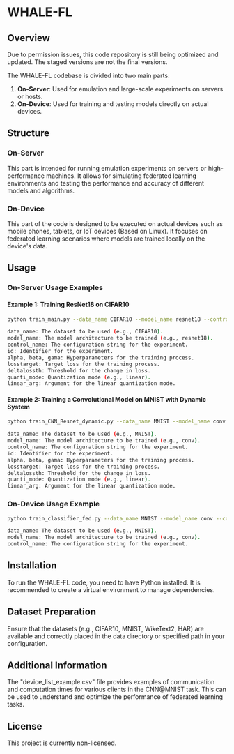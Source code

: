 # WHALE-FL

## Overview

Due to permission issues, this code repository is still being optimized and updated. The staged versions are not the final versions.

The WHALE-FL codebase is divided into two main parts:
1. **On-Server**: Used for emulation and large-scale experiments on servers or hosts.
2. **On-Device**: Used for training and testing models directly on actual devices.

## Structure

### On-Server
This part is intended for running emulation experiments on servers or high-performance machines. It allows for simulating federated learning environments and testing the performance and accuracy of different models and algorithms.

### On-Device
This part of the code is designed to be executed on actual devices such as mobile phones, tablets, or IoT devices (Based on Linux). It focuses on federated learning scenarios where models are trained locally on the device's data.

## Usage

### On-Server Usage Examples

#### Example 1: Training ResNet18 on CIFAR10

```bash
python train_main.py --data_name CIFAR10 --model_name resnet18 --control_name 1_20_1_non-iid-2_fix_a2-b8_bn_1_1 --id Resnet18@CIFAR10 --alpha 10 --beta 0.2 --gama 1 --losstarget 0.005 --deltalossth 0.2 --quanti_mode linear --linear_arg 2.5

data_name: The dataset to be used (e.g., CIFAR10).
model_name: The model architecture to be trained (e.g., resnet18).
control_name: The configuration string for the experiment.
id: Identifier for the experiment.
alpha, beta, gama: Hyperparameters for the training process.
losstarget: Target loss for the training process.
deltalossth: Threshold for the change in loss.
quanti_mode: Quantization mode (e.g., linear).
linear_arg: Argument for the linear quantization mode.
```

#### Example 2: Training a Convolutional Model on MNIST with Dynamic System

```bash
python train_CNN_Resnet_dynamic.py --data_name MNIST --model_name conv --control_name 1_20_1_non-iid-2_fix_a2-b8_bn_1_1 --id CNN@MNIST --alpha 5 --beta 0.2 --gama 2.5 --losstarget 0.0001 --deltalossth 0.5 --quanti_mode linear --linear_arg 9

data_name: The dataset to be used (e.g., MNIST).
model_name: The model architecture to be trained (e.g., conv).
control_name: The configuration string for the experiment.
id: Identifier for the experiment.
alpha, beta, gama: Hyperparameters for the training process.
losstarget: Target loss for the training process.
deltalossth: Threshold for the change in loss.
quanti_mode: Quantization mode (e.g., linear).
linear_arg: Argument for the linear quantization mode.
```

### On-Device Usage Example

```bash
python train_classifier_fed.py --data_name MNIST --model_name conv --control_name 1_1_0.1_iid_fix_a2-b8_bn_1_1

data_name: The dataset to be used (e.g., MNIST).
model_name: The model architecture to be trained (e.g., conv).
control_name: The configuration string for the experiment.
```

## Installation

To run the WHALE-FL code, you need to have Python installed. It is recommended to create a virtual environment to manage dependencies.

## Dataset Preparation

Ensure that the datasets (e.g., CIFAR10, MNIST, WikeText2, HAR) are available and correctly placed in the data directory or specified path in your configuration.

## Additional Information

The "device_list_example.csv" file provides examples of communication and computation times for various clients in the CNN@MNIST task. This can be used to understand and optimize the performance of federated learning tasks.

## License
This project is currently non-licensed.
